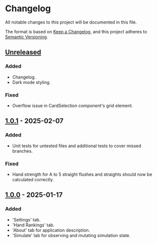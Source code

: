 # Changelog

All notable changes to this project will be documented in this file.

The format is based on [Keep a Changelog](https://keepachangelog.com/en/1.1.0/),
and this project adheres to [Semantic Versioning](https://semver.org/spec/v2.0.0.html).

## [Unreleased]

### Added

-   Changelog.
-   Dark mode styling.

### Fixed

-   Overflow issue in CardSelection component's grid element.

## [1.0.1] - 2025-02-07

### Added

-   Unit tests for untested files and additional tests to cover missed branches.

### Fixed

-   Hand strength for A to 5 straight flushes and straights should now be calculated correctly.

## [1.0.0] - 2025-01-17

### Added

-   'Settings' tab.
-   'Hand Rankings' tab.
-   'About' tab for application description.
-   'Simulate' tab for observing and mutating simulation state.

[unreleased]: https://github.com/njcushing/poker-hand-calculator/compare/v1.0.1...HEAD
[1.0.1]: https://github.com/njcushing/poker-hand-calculator/compare/v1.0.0...v1.0.1
[1.0.0]: https://github.com/njcushing/poker-hand-calculator/releases/tag/v1.0.0
